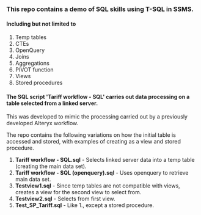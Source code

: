 ### This repo contains a demo of SQL skills using T-SQL in SSMS.

#### Including but not limited to
1. Temp tables
2. CTEs
3. OpenQuery
4. Joins
5. Aggregations
6. PIVOT function
7. Views
8. Stored procedures

#### The SQL script 'Tariff workflow - SQL' carries out data processing on a table selected from a linked server.

This was developed to mimic the processing carried out by a previously developed Alteryx workflow.

The repo contains the following variations on how the initial table is accessed and stored, with examples of creating as a view and stored procedure.

1. **Tariff workflow - SQL.sql** - Selects linked server data into a temp table (creating the main data set).
2. **Tariff workflow - SQL (openquery).sql** - Uses openquery to retrieve main data set.
3. **Testview1.sql** - Since temp tables are not compatible with views, creates a view for the second view to select from.
4. **Testview2.sql** - Selects from first view.
5. **Test_SP_Tariff.sql** - Like 1., except a stored procedure.
